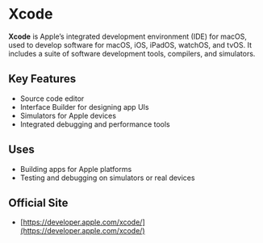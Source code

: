 # Xcode

**Xcode** is Apple’s integrated development environment (IDE) for macOS, used to develop software for macOS, iOS, iPadOS, watchOS, and tvOS. It includes a suite of software development tools, 
compilers, and simulators.

## Key Features
- Source code editor
- Interface Builder for designing app UIs
- Simulators for Apple devices
- Integrated debugging and performance tools

## Uses
- Building apps for Apple platforms
- Testing and debugging on simulators or real devices

## Official Site
- [https://developer.apple.com/xcode/](https://developer.apple.com/xcode/)
